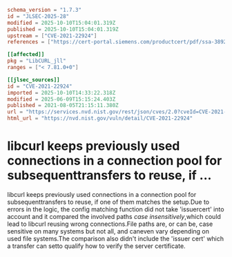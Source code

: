```toml
schema_version = "1.7.3"
id = "JLSEC-2025-28"
modified = 2025-10-10T15:04:01.319Z
published = 2025-10-10T15:04:01.319Z
upstream = ["CVE-2021-22924"]
references = ["https://cert-portal.siemens.com/productcert/pdf/ssa-389290.pdf", "https://cert-portal.siemens.com/productcert/pdf/ssa-484086.pdf", "https://cert-portal.siemens.com/productcert/pdf/ssa-732250.pdf", "https://hackerone.com/reports/1223565", "https://lists.apache.org/thread.html/r61db8e7dcb56dc000a5387a88f7a473bacec5ee01b9ff3f55308aacc%40%3Cdev.kafka.apache.org%3E", "https://lists.apache.org/thread.html/r61db8e7dcb56dc000a5387a88f7a473bacec5ee01b9ff3f55308aacc%40%3Cusers.kafka.apache.org%3E", "https://lists.apache.org/thread.html/rbf4ce74b0d1fa9810dec50ba3ace0caeea677af7c27a97111c06ccb7%40%3Cdev.kafka.apache.org%3E", "https://lists.apache.org/thread.html/rbf4ce74b0d1fa9810dec50ba3ace0caeea677af7c27a97111c06ccb7%40%3Cusers.kafka.apache.org%3E", "https://lists.debian.org/debian-lts-announce/2021/08/msg00017.html", "https://lists.debian.org/debian-lts-announce/2022/08/msg00017.html", "https://lists.fedoraproject.org/archives/list/package-announce%40lists.fedoraproject.org/message/FRUCW2UVNYUDZF72DQLFQR4PJEC6CF7V/", "https://security.netapp.com/advisory/ntap-20210902-0003/", "https://www.debian.org/security/2022/dsa-5197", "https://www.oracle.com/security-alerts/cpujan2022.html", "https://www.oracle.com/security-alerts/cpuoct2021.html", "https://cert-portal.siemens.com/productcert/pdf/ssa-389290.pdf", "https://cert-portal.siemens.com/productcert/pdf/ssa-484086.pdf", "https://cert-portal.siemens.com/productcert/pdf/ssa-732250.pdf", "https://hackerone.com/reports/1223565", "https://lists.apache.org/thread.html/r61db8e7dcb56dc000a5387a88f7a473bacec5ee01b9ff3f55308aacc%40%3Cdev.kafka.apache.org%3E", "https://lists.apache.org/thread.html/r61db8e7dcb56dc000a5387a88f7a473bacec5ee01b9ff3f55308aacc%40%3Cusers.kafka.apache.org%3E", "https://lists.apache.org/thread.html/rbf4ce74b0d1fa9810dec50ba3ace0caeea677af7c27a97111c06ccb7%40%3Cdev.kafka.apache.org%3E", "https://lists.apache.org/thread.html/rbf4ce74b0d1fa9810dec50ba3ace0caeea677af7c27a97111c06ccb7%40%3Cusers.kafka.apache.org%3E", "https://lists.debian.org/debian-lts-announce/2021/08/msg00017.html", "https://lists.debian.org/debian-lts-announce/2022/08/msg00017.html", "https://lists.fedoraproject.org/archives/list/package-announce%40lists.fedoraproject.org/message/FRUCW2UVNYUDZF72DQLFQR4PJEC6CF7V/", "https://security.netapp.com/advisory/ntap-20210902-0003/", "https://www.debian.org/security/2022/dsa-5197", "https://www.oracle.com/security-alerts/cpujan2022.html", "https://www.oracle.com/security-alerts/cpuoct2021.html"]

[[affected]]
pkg = "LibCURL_jll"
ranges = ["< 7.81.0+0"]

[[jlsec_sources]]
id = "CVE-2021-22924"
imported = 2025-10-10T14:33:22.318Z
modified = 2025-06-09T15:15:24.403Z
published = 2021-08-05T21:15:11.380Z
url = "https://services.nvd.nist.gov/rest/json/cves/2.0?cveId=CVE-2021-22924"
html_url = "https://nvd.nist.gov/vuln/detail/CVE-2021-22924"
```

# libcurl keeps previously used connections in a connection pool for subsequenttransfers to reuse, if ...

libcurl keeps previously used connections in a connection pool for subsequenttransfers to reuse, if one of them matches the setup.Due to errors in the logic, the config matching function did not take 'issuercert' into account and it compared the involved paths *case insensitively*,which could lead to libcurl reusing wrong connections.File paths are, or can be, case sensitive on many systems but not all, and caneven vary depending on used file systems.The comparison also didn't include the 'issuer cert' which a transfer can setto qualify how to verify the server certificate.

